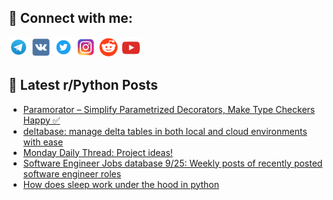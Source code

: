 ## 🔎 Connect with me:
[<img src="https://github.com/bullbesh/bullbesh/blob/main/images/Telegram.png" width="32" height="32" />](https://t.me/bullbesh)
[<img src="https://github.com/bullbesh/bullbesh/blob/main/images/VK.png" width="32" height="32" />](https://vk.com/bullbesh)
[<img src="https://github.com/bullbesh/bullbesh/blob/main/images/Twitter.png" width="32" height="32" />](https://twitter.com/bullbesh1)
[<img src="https://github.com/bullbesh/bullbesh/blob/main/images/Instagram.png" width="32" height="32" />](https://www.instagram.com/bullbesh)
[<img src="https://github.com/bullbesh/bullbesh/blob/main/images/Reddit.png" width="32" height="32" />](https://www.reddit.com/user/bullbesh)
[<img src="https://github.com/bullbesh/bullbesh/blob/main/images/YouTube.png" width="32" height="32" />](https://www.youtube.com/channel/UCtfjRs6uzgq5mfm8S06WTcg)

## 📕 Latest r/Python Posts
<!-- BLOG-POST-LIST:START -->
- [Paramorator – Simplify Parametrized Decorators, Make Type Checkers Happy ✅](https://www.reddit.com/r/Python/comments/1fsqybd/paramorator_simplify_parametrized_decorators_make/)
- [deltabase: manage delta tables in both local and cloud environments with ease](https://www.reddit.com/r/Python/comments/1fsjqpf/deltabase_manage_delta_tables_in_both_local_and/)
- [Monday Daily Thread: Project ideas!](https://www.reddit.com/r/Python/comments/1fsif9y/monday_daily_thread_project_ideas/)
- [Software Engineer Jobs database 9/25: Weekly posts of recently posted software engineer roles](https://www.reddit.com/r/Python/comments/1fsguoi/software_engineer_jobs_database_925_weekly_posts/)
- [How does sleep work under the hood in python](https://www.reddit.com/r/Python/comments/1frry07/how_does_sleep_work_under_the_hood_in_python/)
<!-- BLOG-POST-LIST:END -->
